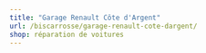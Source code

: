 ```yaml
---
title: "Garage Renault Côte d'Argent"
url: /biscarrosse/garage-renault-cote-dargent/
shop: réparation de voitures
---
```

